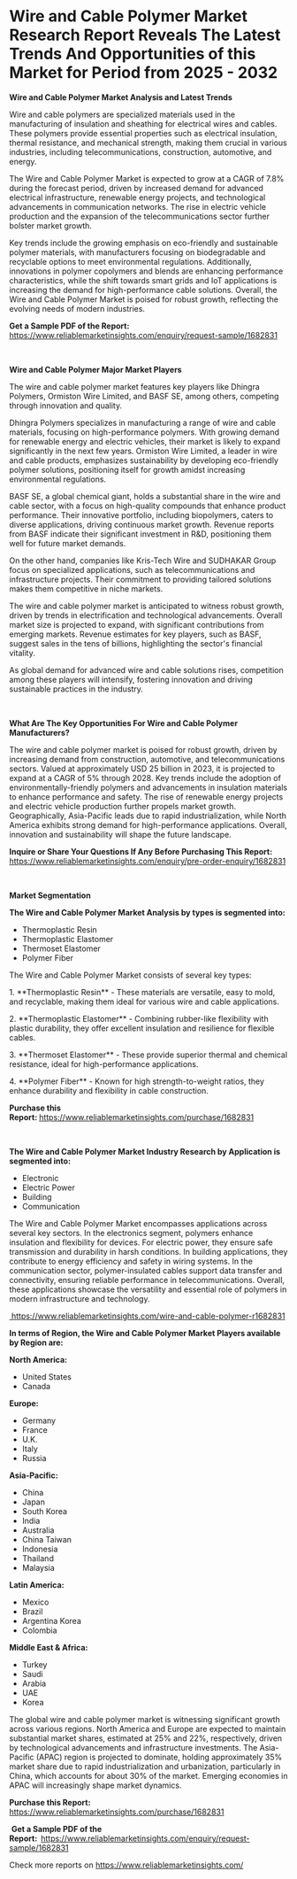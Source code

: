<p><h1>Wire and Cable Polymer Market Research Report Reveals The Latest Trends And Opportunities of this Market for Period from 2025 - 2032</h1></p><p><strong>Wire and Cable Polymer Market Analysis and Latest Trends</strong></p>
<p><p>Wire and cable polymers are specialized materials used in the manufacturing of insulation and sheathing for electrical wires and cables. These polymers provide essential properties such as electrical insulation, thermal resistance, and mechanical strength, making them crucial in various industries, including telecommunications, construction, automotive, and energy.</p><p>The Wire and Cable Polymer Market is expected to grow at a CAGR of 7.8% during the forecast period, driven by increased demand for advanced electrical infrastructure, renewable energy projects, and technological advancements in communication networks. The rise in electric vehicle production and the expansion of the telecommunications sector further bolster market growth. </p><p>Key trends include the growing emphasis on eco-friendly and sustainable polymer materials, with manufacturers focusing on biodegradable and recyclable options to meet environmental regulations. Additionally, innovations in polymer copolymers and blends are enhancing performance characteristics, while the shift towards smart grids and IoT applications is increasing the demand for high-performance cable solutions. Overall, the Wire and Cable Polymer Market is poised for robust growth, reflecting the evolving needs of modern industries.</p></p>
<p><strong>Get a Sample PDF of the Report:&nbsp;</strong> <a href="https://www.reliablemarketinsights.com/enquiry/request-sample/1682831?utm_campaign=3312&utm_medium=2&utm_source=Github&utm_content=ia&utm_term=26032025&utm_id=wire-and-cable-polymer">https://www.reliablemarketinsights.com/enquiry/request-sample/1682831</a></p>
<p>&nbsp;</p>
<p><strong>Wire and Cable Polymer Major Market Players</strong></p>
<p><p>The wire and cable polymer market features key players like Dhingra Polymers, Ormiston Wire Limited, and BASF SE, among others, competing through innovation and quality.</p><p>Dhingra Polymers specializes in manufacturing a range of wire and cable materials, focusing on high-performance polymers. With growing demand for renewable energy and electric vehicles, their market is likely to expand significantly in the next few years. Ormiston Wire Limited, a leader in wire and cable products, emphasizes sustainability by developing eco-friendly polymer solutions, positioning itself for growth amidst increasing environmental regulations.</p><p>BASF SE, a global chemical giant, holds a substantial share in the wire and cable sector, with a focus on high-quality compounds that enhance product performance. Their innovative portfolio, including biopolymers, caters to diverse applications, driving continuous market growth. Revenue reports from BASF indicate their significant investment in R&D, positioning them well for future market demands.</p><p>On the other hand, companies like Kris-Tech Wire and SUDHAKAR Group focus on specialized applications, such as telecommunications and infrastructure projects. Their commitment to providing tailored solutions makes them competitive in niche markets.</p><p>The wire and cable polymer market is anticipated to witness robust growth, driven by trends in electrification and technological advancements. Overall market size is projected to expand, with significant contributions from emerging markets. Revenue estimates for key players, such as BASF, suggest sales in the tens of billions, highlighting the sector's financial vitality.</p><p>As global demand for advanced wire and cable solutions rises, competition among these players will intensify, fostering innovation and driving sustainable practices in the industry.</p></p>
<p>&nbsp;</p>
<p><strong>What Are The Key Opportunities For Wire and Cable Polymer Manufacturers?</strong></p>
<p><p>The wire and cable polymer market is poised for robust growth, driven by increasing demand from construction, automotive, and telecommunications sectors. Valued at approximately USD 25 billion in 2023, it is projected to expand at a CAGR of 5% through 2028. Key trends include the adoption of environmentally-friendly polymers and advancements in insulation materials to enhance performance and safety. The rise of renewable energy projects and electric vehicle production further propels market growth. Geographically, Asia-Pacific leads due to rapid industrialization, while North America exhibits strong demand for high-performance applications. Overall, innovation and sustainability will shape the future landscape.</p></p>
<p><strong>Inquire or Share Your Questions If Any Before Purchasing This Report:</strong> <a href="https://www.reliablemarketinsights.com/enquiry/pre-order-enquiry/1682831?utm_campaign=3312&utm_medium=2&utm_source=Github&utm_content=ia&utm_term=26032025&utm_id=wire-and-cable-polymer">https://www.reliablemarketinsights.com/enquiry/pre-order-enquiry/1682831</a></p>
<p>&nbsp;</p>
<p><strong>Market Segmentation</strong></p>
<p><strong>The Wire and Cable Polymer Market Analysis by types is segmented into:</strong></p>
<p><ul><li>Thermoplastic Resin</li><li>Thermoplastic Elastomer</li><li>Thermoset Elastomer</li><li>Polymer Fiber</li></ul></p>
<p><p>The Wire and Cable Polymer Market consists of several key types: </p><p>1. **Thermoplastic Resin** - These materials are versatile, easy to mold, and recyclable, making them ideal for various wire and cable applications.</p><p>  </p><p>2. **Thermoplastic Elastomer** - Combining rubber-like flexibility with plastic durability, they offer excellent insulation and resilience for flexible cables.</p><p>  </p><p>3. **Thermoset Elastomer** - These provide superior thermal and chemical resistance, ideal for high-performance applications.</p><p>  </p><p>4. **Polymer Fiber** - Known for high strength-to-weight ratios, they enhance durability and flexibility in cable construction.</p></p>
<p><strong>Purchase this Report:&nbsp;</strong><a href="https://www.reliablemarketinsights.com/purchase/1682831?utm_campaign=3312&utm_medium=2&utm_source=Github&utm_content=ia&utm_term=26032025&utm_id=wire-and-cable-polymer">https://www.reliablemarketinsights.com/purchase/1682831</a></p>
<p>&nbsp;</p>
<p><strong>The Wire and Cable Polymer Market Industry Research by Application is segmented into:</strong></p>
<p><ul><li>Electronic</li><li>Electric Power</li><li>Building</li><li>Communication</li></ul></p>
<p><p>The Wire and Cable Polymer Market encompasses applications across several key sectors. In the electronics segment, polymers enhance insulation and flexibility for devices. For electric power, they ensure safe transmission and durability in harsh conditions. In building applications, they contribute to energy efficiency and safety in wiring systems. In the communication sector, polymer-insulated cables support data transfer and connectivity, ensuring reliable performance in telecommunications. Overall, these applications showcase the versatility and essential role of polymers in modern infrastructure and technology.</p></p>
<p><a href="https://www.reliablemarketinsights.com/wire-and-cable-polymer-r1682831?utm_campaign=3312&utm_medium=2&utm_source=Github&utm_content=ia&utm_term=26032025&utm_id=wire-and-cable-polymer">&nbsp;https://www.reliablemarketinsights.com/wire-and-cable-polymer-r1682831</a></p>
<p><strong>In terms of Region, the Wire and Cable Polymer Market Players available by Region are:</strong></p>
<p>
    <p> <strong> North America: </strong>
        <ul>
            <li>United States</li>
            <li>Canada</li>
        </ul>
        </p> 
    <p> <strong> Europe: </strong>
        <ul>
            <li>Germany</li>
            <li>France</li>
            <li>U.K.</li>
            <li>Italy</li>
            <li>Russia</li>
        </ul>
        </p> 
    <p> <strong> Asia-Pacific: </strong>
        <ul>
            <li>China</li>
            <li>Japan</li>
            <li>South Korea</li>
            <li>India</li>
            <li>Australia</li>
            <li>China Taiwan</li>
            <li>Indonesia</li>
            <li>Thailand</li>
            <li>Malaysia</li>
        </ul>
        </p> 
    <p> <strong> Latin America: </strong>
        <ul>
            <li>Mexico</li>
            <li>Brazil</li>
            <li>Argentina Korea</li>
            <li>Colombia</li>
        </ul>
        </p> 
    <p> <strong> Middle East & Africa: </strong>
        <ul>
            <li>Turkey</li>
            <li>Saudi</li>
            <li>Arabia</li>
            <li>UAE</li>
            <li>Korea</li>
        </ul>
    </p>
    </p>
<p><p>The global wire and cable polymer market is witnessing significant growth across various regions. North America and Europe are expected to maintain substantial market shares, estimated at 25% and 22%, respectively, driven by technological advancements and infrastructure investments. The Asia-Pacific (APAC) region is projected to dominate, holding approximately 35% market share due to rapid industrialization and urbanization, particularly in China, which accounts for about 30% of the market. Emerging economies in APAC will increasingly shape market dynamics.</p></p>
<p><strong>Purchase this Report: </strong><a href="https://www.reliablemarketinsights.com/purchase/1682831?utm_campaign=3312&utm_medium=2&utm_source=Github&utm_content=ia&utm_term=26032025&utm_id=wire-and-cable-polymer">https://www.reliablemarketinsights.com/purchase/1682831</a></p>
<p>&nbsp;<strong>Get a Sample PDF of the Report:&nbsp;&nbsp;</strong><a href="https://www.reliablemarketinsights.com/enquiry/request-sample/1682831?utm_campaign=3312&utm_medium=2&utm_source=Github&utm_content=ia&utm_term=26032025&utm_id=wire-and-cable-polymer">https://www.reliablemarketinsights.com/enquiry/request-sample/1682831</a></p>
<p><strong></strong></p>
<p>Check more reports on <a href="https://www.reliablemarketinsights.com/?utm_campaign=3312&utm_medium=2&utm_source=Github&utm_content=ia&utm_term=26032025&utm_id=wire-and-cable-polymer">https://www.reliablemarketinsights.com/</a></p>
